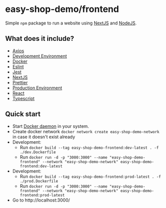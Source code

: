 # easy-shop-demo/frontend

Simple `npm` package to run a website using [NextJS] and [NodeJS].

## What does it include?

- [Axios]
- [Development Environment]
- [Docker]
- [Eslint]
- [Jest]
- [NextJS]
- [Prettier]
- [Production Environment]
- [React]
- [Typescript]

## Quick start

- Start [Docker daemon] in your system.
- Create docker network `docker network create easy-shop-demo-network` in case it doesn't exist already
- Development:
  - Run `docker build --tag easy-shop-demo-frontend:dev-latest . -f ./dev.Dockerfile`
  - Run `docker run -d -p "3000:3000" --name "easy-shop-demo-frontend" --network "easy-shop-demo-network" easy-shop-demo-frontend:dev-latest`
- Development:
  - Run `docker build --tag easy-shop-demo-frontend:prod-latest . -f ./prod.Dockerfile`
  - Run `docker run -d -p "3000:3000" --name "easy-shop-demo-frontend" --network "easy-shop-demo-network" easy-shop-demo-frontend:prod-latest`
- Go to http://localhost:3000/

[Axios]: https://axios-http.com/
[Development Environment]: ./dev.Dockerfile
[Docker]: https://www.docker.com/
[Docker daemon]: https://docs.docker.com/config/daemon/start/
[Eslint]: https://eslint.org/
[Jest]: https://jestjs.io/
[NextJS]: https://nextjs.org/
[NodeJS]: https://nodejs.org/en
[Prettier]: https://prettier.io/
[Production Environment]: ./prod.Dockerfile
[React]: https://react.dev/
[Typescript]: https://www.typescriptlang.org/

